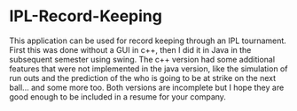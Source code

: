 # IPL-Record-Keeping
This application can be used for record keeping through an IPL tournament.
First this was done without a GUI in c++, then I did it in Java in the subsequent semester using swing.
The c++ version had some additional features that were not implemented in the java version, like the simulation of run outs and the prediction of the who is going to be at strike on the next ball... and some more too. Both versions are incomplete but I hope they are good enough to be included in a resume for your company.
